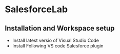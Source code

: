 # SalesforceLab

## Installation and Workspace setup
- Install latest versio of Visual Studio Code
- Install Following VS code Salesforce plugin
